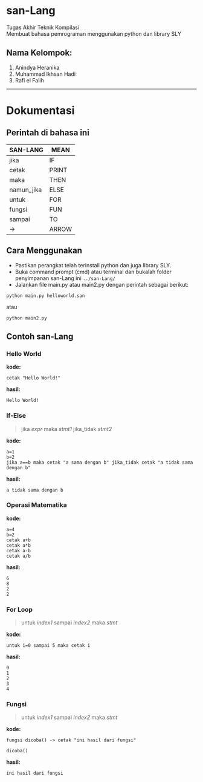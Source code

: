 # san-Lang
Tugas Akhir Teknik Kompilasi<br />
Membuat bahasa pemrograman menggunakan python dan library SLY

## Nama Kelompok:
1. Anindya Heranika
2. Muhammad Ikhsan Hadi
3. Rafi el Falih

---

# Dokumentasi
## Perintah di bahasa ini

| SAN-LANG     |  MEAN  |
| --------     |  ----  |
| jika         |  IF    |
| cetak        |  PRINT |
| maka         |  THEN  |
| namun_jika   |  ELSE  |
| untuk        |  FOR   |
| fungsi       |  FUN   |
| sampai       |  TO    |
| ->           |  ARROW |

## Cara Menggunakan
- Pastikan perangkat telah terinstall python dan juga library SLY.
- Buka command prompt (cmd) atau terminal dan bukalah folder penyimpanan san-Lang ini `../san-Lang/`
- Jalankan file main.py atau main2.py dengan perintah sebagai berikut:
```
python main.py helloworld.san
```
atau
```
python main2.py
```

## Contoh san-Lang

### Hello World

**kode:**
```
cetak "Hello World!"
```

**hasil:**
```
Hello World!
```


### If-Else

> jika _expr_ maka _stmt1_ jika_tidak _stmt2_

**kode:**
```
a=1
b=2
jika a==b maka cetak "a sama dengan b" jika_tidak cetak "a tidak sama dengan b"
```

**hasil:**
```
a tidak sama dengan b
```

### Operasi Matematika

**kode:**
```
a=4
b=2
cetak a+b
cetak a*b
cetak a-b
cetak a/b
```

**hasil:**
```
6
8
2
2
```

### For Loop

> untuk _index1_ sampai _index2_ maka _stmt_

**kode:**
```
untuk i=0 sampai 5 maka cetak i
```

**hasil:**
```
0
1
2
3
4
```

### Fungsi

> untuk _index1_ sampai _index2_ maka _stmt_

**kode:**
```
fungsi dicoba() -> cetak "ini hasil dari fungsi"

dicoba()
```

**hasil:**
```
ini hasil dari fungsi
```
